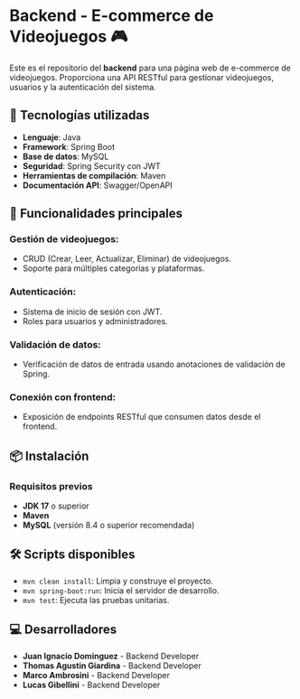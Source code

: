 # Backend - E-commerce de Videojuegos 🎮

Este es el repositorio del **backend** para una página web de e-commerce de videojuegos. Proporciona una API RESTful para gestionar videojuegos, usuarios y la autenticación del sistema.

## 🚀 Tecnologías utilizadas

- **Lenguaje**: Java  
- **Framework**: Spring Boot  
- **Base de datos**: MySQL  
- **Seguridad**: Spring Security con JWT  
- **Herramientas de compilación**: Maven  
- **Documentación API**: Swagger/OpenAPI  


## 📜 Funcionalidades principales

### Gestión de videojuegos:
- CRUD (Crear, Leer, Actualizar, Eliminar) de videojuegos.
- Soporte para múltiples categorías y plataformas.

### Autenticación:
- Sistema de inicio de sesión con JWT.
- Roles para usuarios y administradores.

### Validación de datos:
- Verificación de datos de entrada usando anotaciones de validación de Spring.

### Conexión con frontend:
- Exposición de endpoints RESTful que consumen datos desde el frontend.

## 📦 Instalación

### Requisitos previos
- **JDK 17** o superior
- **Maven**
- **MySQL** (versión 8.4 o superior recomendada)

## 🛠️ Scripts disponibles

- `mvn clean install`: Limpia y construye el proyecto.
- `mvn spring-boot:run`: Inicia el servidor de desarrollo.
- `mvn test`: Ejecuta las pruebas unitarias.

## 💻 Desarrolladores

- **Juan Ignacio Dominguez** - Backend Developer  
- **Thomas Agustin Giardina** - Backend Developer  
- **Marco Ambrosini** - Backend Developer  
- **Lucas Gibellini** - Backend Developer
